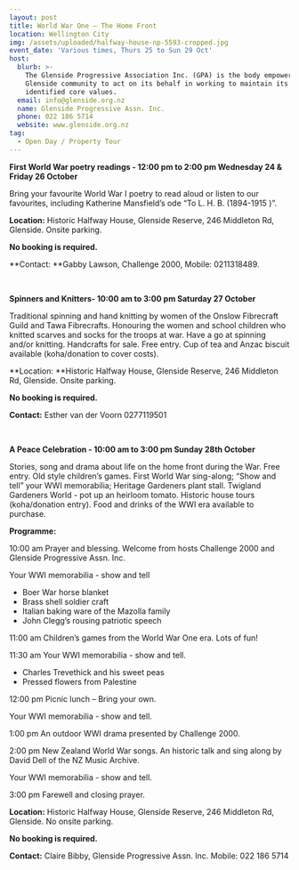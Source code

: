 ```yaml
---
layout: post
title: World War One – The Home Front
location: Wellington City
img: /assets/uploaded/halfway-house-np-5593-cropped.jpg
event_date: 'Various times, Thurs 25 to Sun 29 Oct'
host:
  blurb: >-
    The Glenside Progressive Association Inc. (GPA) is the body empowered by the
    Glenside community to act on its behalf in working to maintain its
    identified core values.
  email: info@glenside.org.nz
  name: Glenside Progressive Assn. Inc.
  phone: 022 186 5714
  website: www.glenside.org.nz
tag:
  - Open Day / Property Tour
---
```

**First World War poetry readings - 12:00 pm to 2:00 pm Wednesday 24 & Friday 26 October**

Bring your favourite World War I poetry to read aloud or listen to our favourites, including Katherine Mansfield’s ode “To L. H. B. (1894-1915 )”.

**Location:** Historic Halfway House, Glenside Reserve, 246 Middleton Rd, Glenside. Onsite parking.

**No booking is required.**

**Contact: **Gabby Lawson, Challenge 2000, Mobile: 0211318489.

<br>

**Spinners and Knitters- 10:00 am to 3:00 pm Saturday 27 October**

Traditional spinning and hand knitting by women of the Onslow Fibrecraft Guild and Tawa Fibrecrafts. Honouring the women and school children who knitted scarves and socks for the troops at war. Have a go at spinning and/or knitting. Handcrafts for sale. Free entry. Cup of tea and Anzac biscuit available (koha/donation to cover costs).

**Location: **Historic Halfway House, Glenside Reserve, 246 Middleton Rd, Glenside. Onsite parking.

**No booking is required.**

**Contact:** Esther van der Voorn 0277119501

<br>

**A Peace Celebration - 10:00 am to 3:00 pm Sunday 28th October**

Stories, song and drama about life on the home front during the War. Free entry. Old style children’s games. First World War sing-along; “Show and tell” your WWI memorabilia; Heritage Gardeners plant stall. Twigland Gardeners World - pot up an heirloom tomato. Historic house tours (koha/donation entry). Food and drinks of the WWI era available to purchase.

**Programme:**

10:00 am Prayer and blessing. Welcome from hosts Challenge 2000 and Glenside Progressive Assn. Inc.

Your WWI memorabilia - show and tell

* Boer War horse blanket
* Brass shell soldier craft
* Italian baking ware of the Mazolla family
* John Clegg’s rousing patriotic speech

11:00 am Children’s games from the World War One era. Lots of fun!

11:30 am Your WWI memorabilia - show and tell.

* Charles Trevethick and his sweet peas
* Pressed flowers from Palestine

12:00 pm Picnic lunch – Bring your own.

Your WWI memorabilia - show and tell.

1:00 pm An outdoor WWI drama presented by Challenge 2000.

2:00 pm New Zealand World War songs. An historic talk and sing along by David Dell of the NZ Music Archive.

Your WWI memorabilia - show and tell.

3:00 pm Farewell and closing prayer.

**Location:** Historic Halfway House, Glenside Reserve, 246 Middleton Rd, Glenside. No onsite parking.

**No booking is required.**

**Contact:** Claire Bibby, Glenside Progressive Assn. Inc. Mobile: 022 186 5714
